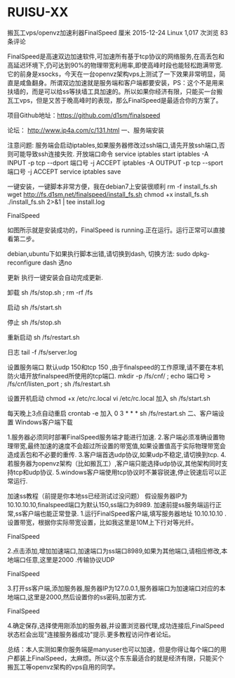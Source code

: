 # RUISU-XX


搬瓦工vps/openvz加速利器FinalSpeed
厘米 2015-12-24 Linux 1,017 次浏览 83条评论

FinalSpeed是高速双边加速软件,可加速所有基于tcp协议的网络服务,在高丢包和高延迟环境下,仍可达到90%的物理带宽利用率,即使高峰时段也能轻松跑满带宽.它的前身是xsocks，今天在一台openvz架构vps上测试了一下效果非常明显，简直是咸鱼翻身。所谓双边加速就是服务端和客户端都要安装，PS：这个不是用来扶墙的，而是可以给ss等扶墙工具加速的。所以如果你经济有限，只能买一台搬瓦工vps，但是又苦于晚高峰时的表现，那么FinalSpeed是最适合你的方案了。

项目Github地址：https://github.com/d1sm/finalspeed

论坛： http://www.ip4a.com/c/131.html
一、服务端安装

注意问题:
服务端会启动iptables,如果服务器修改过ssh端口,请先开放ssh端口,否则可能导致ssh连接失败.
开放端口命令
service iptables start
iptables -A INPUT -p tcp --dport 端口号 -j ACCEPT
iptables -A OUTPUT -p tcp --sport 端口号 -j ACCEPT
service iptables save

一键安装，一键脚本非常方便，我在debian7上安装很顺利
rm -f install_fs.sh
wget  http://fs.d1sm.net/finalspeed/install_fs.sh
chmod +x install_fs.sh
./install_fs.sh 2>&1 | tee install.log

FinalSpeed

如图所示就是安装成功的，FinalSpeed is running.正在运行。运行正常可以直接看第二步。

debian,ubuntu下如果执行脚本出错,请切换到dash,
切换方法: sudo dpkg-reconfigure dash 选no

更新
执行一键安装会自动完成更新.

卸载
sh /fs/stop.sh ; rm -rf /fs

启动
sh /fs/start.sh

停止
sh /fs/stop.sh

重新启动
sh /fs/restart.sh

日志
tail -f /fs/server.log

设置服务端口
默认udp 150和tcp 150 ,由于finalspeed的工作原理,请不要在本机防火墙开放finalspeed所使用的tcp端口.
mkdir -p /fs/cnf/ ; echo 端口号 > /fs/cnf/listen_port ; sh /fs/restart.sh

设置开机启动
chmod +x /etc/rc.local
vi /etc/rc.local
加入
sh /fs/start.sh

每天晚上3点自动重启
crontab -e
加入
0 3 * * *  sh /fs/restart.sh
二、客户端设置
Windows客户端下载

1.服务器必须同时部署FinalSpeed服务端才能进行加速.
2.客户端必须准确设置物理带宽,最终加速的速度不会超过所设置的带宽值,如果设置值高于实际物理带宽会造成丢包和不必要的重传.
3.客户端首选udp协议,如果udp不稳定,请切换到tcp.
4.若服务器为openvz架构（比如搬瓦工）,客户端只能选择udp协议,其他架构同时支持tcp和udp协议.
5.windows客户端使用tcp协议时不兼容锐速,停止锐速后可以正常运行.

加速ss教程（前提是你本地ss已经测试过没问题）
假设服务器IP为10.10.10.10,finalspeed端口为默认150,ss端口为8989.
加速前提ss服务端运行正常,ss客户端也能正常登录.
1.运行FinalSpeed客户端,填写服务器地址 10.10.10.10 .设置带宽，根据你实际带宽设置，比如我这里是10M上下行对等光纤。

FinalSpeed

2.点击添加,增加加速端口,加速端口为ss端口8989,如果为其他端口,请相应修改,本地端口任意,这里是2000 .传输协议UDP

FinalSpeed

3.打开ss客户端,添加服务器,服务器IP为127.0.0.1,服务器端口为加速端口对应的本地端口,这里是2000,然后设置你的ss密码,加密方式.

FinalSpeed

4.确定保存,选择使用刚添加的服务器,并设置浏览器代理,成功连接后,FinalSpeed状态栏会出现"连接服务器成功"提示.更多教程访问作者论坛。

总结：本人实测如果你服务端是manyuser也可以加速，但是你得让每个端口的用户都装上FinalSpeed，太麻烦。所以这个东东最适合的就是经济有限，只能买个搬瓦工等openvz架构的vps自用的同学。
